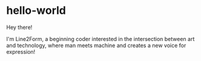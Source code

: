 # hello-world

Hey there!

I'm Line2Form, a beginning coder interested in the intersection between art and technology, 
where man meets machine and creates a new voice for expression!
